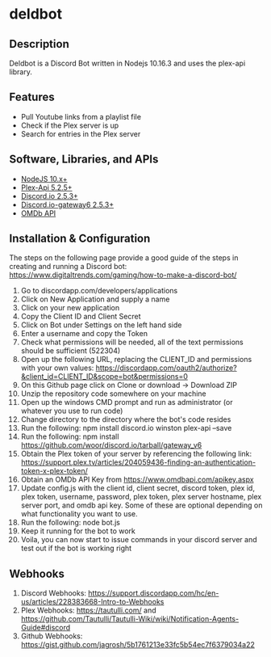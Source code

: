 # deldbot

## Description

Deldbot is a Discord Bot written in Nodejs 10.16.3 and uses the plex-api library.

## Features

* Pull Youtube links from a playlist file
* Check if the Plex server is up
* Search for entries in the Plex server

## Software, Libraries, and APIs

* [NodeJS 10.x+](https://nodejs.org/en/download/)
* [Plex-Api 5.2.5+](https://www.npmjs.com/package/plex-api/)
* [Discord.io 2.5.3+](https://izy521.gitbooks.io/discord-io/content/)
* [Discord.io-gateway6 2.5.3+](https://www.npmjs.com/package/discord.io)
* [OMDb API](https://www.omdbapi.com/)

## Installation & Configuration

The steps on the following page provide a good guide of the steps in creating and running a Discord bot: https://www.digitaltrends.com/gaming/how-to-make-a-discord-bot/

1. Go to discordapp.com/developers/applications
1. Click on New Application and supply a name
1. Click on your new application 
1. Copy the Client ID and Client Secret
1. Click on Bot under Settings on the left hand side
1. Enter a username and copy the Token
1. Check what permissions will be needed, all of the text permissions should be sufficient (522304)
1. Open up the following URL, replacing the CLIENT_ID and permissions with your own values: https://discordapp.com/oauth2/authorize?&client_id=CLIENT_ID&scope=bot&permissions=0
1. On this Github page click on Clone or download -> Download ZIP
1. Unzip the repository code somewhere on your machine
1. Open up the windows CMD prompt and run as administrator  (or whatever you use to run code)
1. Change directory to the directory where the bot's code resides
1. Run the following: npm install discord.io winston plex-api –save
1. Run the following: npm install https://github.com/woor/discord.io/tarball/gateway_v6
1. Obtain the Plex token of your server by referencing the following link: https://support.plex.tv/articles/204059436-finding-an-authentication-token-x-plex-token/
1. Obtain an OMDb API Key from https://www.omdbapi.com/apikey.aspx
1. Update config.js with the client id, client secret, discord token, plex id, plex token, username, password, plex token, plex server hostname, plex server port, and omdb api key. Some of these are optional depending on what functionality you want to use.
1. Run the following: node bot.js
1. Keep it running for the bot to work
1. Voila, you can now start to issue commands in your discord server and test out if the bot is working right

## Webhooks

1. Discord Webhooks: https://support.discordapp.com/hc/en-us/articles/228383668-Intro-to-Webhooks
1. Plex Webhooks: https://tautulli.com/ and https://github.com/Tautulli/Tautulli-Wiki/wiki/Notification-Agents-Guide#discord
1. Github Webhooks: https://gist.github.com/jagrosh/5b1761213e33fc5b54ec7f6379034a22
